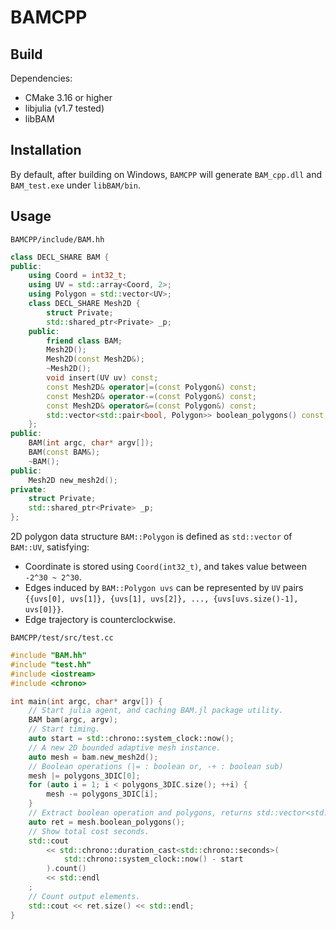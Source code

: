 # BAMCPP

## Build

Dependencies:

- CMake 3.16 or higher
- libjulia (v1.7 tested)
- libBAM

## Installation

By default, after building on Windows, `BAMCPP` will generate `BAM_cpp.dll` and `BAM_test.exe` under `libBAM/bin`.

## Usage
`BAMCPP/include/BAM.hh`
```cpp
class DECL_SHARE BAM {
public:
	using Coord = int32_t;
	using UV = std::array<Coord, 2>;
	using Polygon = std::vector<UV>;
	class DECL_SHARE Mesh2D {
		struct Private;
		std::shared_ptr<Private> _p;
	public:
		friend class BAM;
		Mesh2D();
		Mesh2D(const Mesh2D&);
		~Mesh2D();
		void insert(UV uv) const;
		const Mesh2D& operator|=(const Polygon&) const;
		const Mesh2D& operator-=(const Polygon&) const;
		const Mesh2D& operator&=(const Polygon&) const;
		std::vector<std::pair<bool, Polygon>> boolean_polygons() const;
	};
public:
	BAM(int argc, char* argv[]);
	BAM(const BAM&);
	~BAM();
public:
	Mesh2D new_mesh2d();
private:
	struct Private;
	std::shared_ptr<Private> _p;
};
```

2D polygon data structure `BAM::Polygon` is defined as `std::vector` of `BAM::UV`, satisfying:
- Coordinate is stored using `Coord(int32_t)`, and takes value between `-2^30 ~ 2^30`.
- Edges induced by `BAM::Polygon uvs` can be represented by `UV` pairs `{{uvs[0], uvs[1]}, {uvs[1], uvs[2]}, ..., {uvs[uvs.size()-1], uvs[0]}}`.
- Edge trajectory is counterclockwise.

`BAMCPP/test/src/test.cc`
```cpp
#include "BAM.hh"
#include "test.hh"
#include <iostream>
#include <chrono>

int main(int argc, char* argv[]) {
    // Start julia agent, and caching BAM.jl package utility.
	BAM bam(argc, argv);
    // Start timing.
	auto start = std::chrono::system_clock::now();
	// A new 2D bounded adaptive mesh instance.
    auto mesh = bam.new_mesh2d();
    // Boolean operations (|= : boolean or, -+ : boolean sub)
	mesh |= polygons_3DIC[0];
	for (auto i = 1; i < polygons_3DIC.size(); ++i) {
		mesh -= polygons_3DIC[i];
	}
    // Extract boolean operation and polygons, returns std::vector<std::pair<bool, BAM::Polygon>>, with bool value represents boolean operation signature (false : |=, true : -=), and element permutation preserves operation order.
	auto ret = mesh.boolean_polygons();
    // Show total cost seconds.
	std::cout 
		<< std::chrono::duration_cast<std::chrono::seconds>(
			std::chrono::system_clock::now() - start
		).count() 
		<< std::endl
	;
    // Count output elements.
	std::cout << ret.size() << std::endl;
}
```

